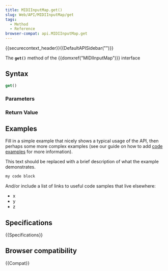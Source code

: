 ```yaml
---
title: MIDIInputMap.get()
slug: Web/API/MIDIInputMap/get
tags:
  - Method
  - Reference
browser-compat: api.MIDIInputMap.get
---
```

{{securecontext_header}}{{DefaultAPISidebar("")}}

The **`get()`** method of the {{domxref("MIDIInputMap")}} interface 

## Syntax

```js
get()
```

### Parameters



### Return Value



## Examples

Fill in a simple example that nicely shows a typical usage of the API, then perhaps some more complex examples (see our guide on how to add [code examples](/en-US/docs/MDN/Contribute/Structures/Code_examples) for more information).

This text should be replaced with a brief description of what the example demonstrates.

```js
my code block
```

And/or include a list of links to useful code samples that live elsewhere:

*   x
*   y
*   z

## Specifications

{{Specifications}}

## Browser compatibility

{{Compat}}

